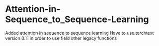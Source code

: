 # Attention-in-Sequence_to_Sequence-Learning
Added attention in sequence to sequence learning
Have to use torchtext version 0.11 in order to use field other legacy functions
